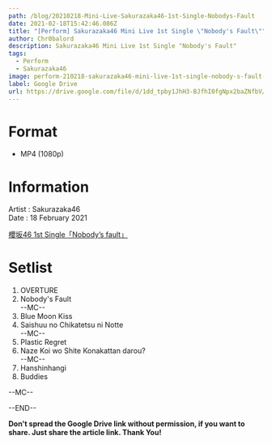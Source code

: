 ```yaml
---
path: /blog/20210218-Mini-Live-Sakurazaka46-1st-Single-Nobodys-Fault
date: 2021-02-18T15:42:46.086Z
title: "[Perform] Sakurazaka46 Mini Live 1st Single \"Nobody's Fault\""
author: Chr0balord
description: Sakurazaka46 Mini Live 1st Single "Nobody's Fault"
tags:
  - Perform
  - Sakurazaka46
image: perform-210218-sakurazaka46-mini-live-1st-single-nobody-s-fault-.mp4_thumbs.jpg
label: Google Drive
url: https://drive.google.com/file/d/1dd_tpby1JhH3-BJfhI0fgNpx2baZNfbV/view?usp=sharing
---
```

# Format

* MP4 (1080p)

# Information

Artist : Sakurazaka46 <br>
Date : 18 February 2021 <br>

[櫻坂46 1st Single「Nobody’s fault」](https://sakurazaka46.com/s/s46/page/1st_single_serial)

# Setlist

1. OVERTURE
2. Nobody's Fault\
   --MC--
3. Blue Moon Kiss
4. Saishuu no Chikatetsu ni Notte\
   --MC--
5. Plastic Regret
6. Naze Koi wo Shite Konakattan darou?\
   --MC--
7. Hanshinhangi
8. Buddies

\--MC--

\--END--

**Don't spread the Google Drive link without permission, if you want to share. Just share the article link. Thank You!**